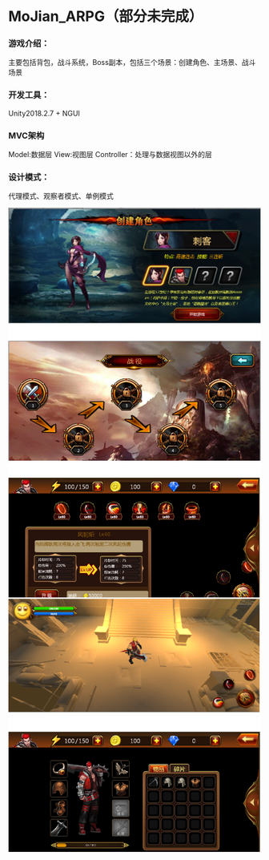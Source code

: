 # MoJian_ARPG（部分未完成）

### 游戏介绍：
主要包括背包，战斗系统，Boss副本，包括三个场景：创建角色、主场景、战斗场景

### 开发工具：
Unity2018.2.7 + NGUI

### MVC架构
Model:数据层
View:视图层
Controller：处理与数据视图以外的层

### 设计模式：
代理模式、观察者模式、单例模式

![游戏截图](https://github.com/FKCQ/MoJian_ARPG/blob/master/Screenshot/CreateCharacter.png "游戏截图")
![游戏截图](https://github.com/FKCQ/MoJian_ARPG/blob/master/Screenshot/Chapter.png "游戏截图")
![游戏截图](https://github.com/FKCQ/MoJian_ARPG/blob/master/Screenshot/Skill.png "游戏截图")
![游戏截图](https://github.com/FKCQ/MoJian_ARPG/blob/master/Screenshot/battleScene.png "游戏截图")
![游戏截图](https://github.com/FKCQ/MoJian_ARPG/blob/master/Screenshot/inventory.png "游戏截图")
